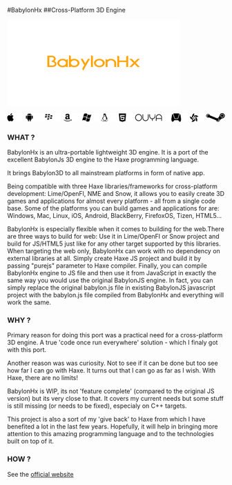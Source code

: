 #BabylonHx
##Cross-Platform 3D Engine

![logo](/img/extensions/BabylonHx/babylonhx.png)

![logo](/img/extensions/BabylonHx/platforms.png)

### WHAT ?

BabylonHx is an ultra-portable lightweight 3D engine.
It is a port of the excellent BabylonJs 3D engine to the Haxe programming language.

It brings Babylon3D to all mainstream platforms in form of native app.

Being compatible with three Haxe libraries/frameworks for cross-platform development: Lime/OpenFl, NME and Snow,
it allows you to easily create 3D games and applications for almost every platform - all from a single code base.
Some of the platforms you can build games and applications for are: Windows, Mac, Linux, iOS, Android, BlackBerry, FirefoxOS, Tizen, HTML5...


BabylonHx is especially flexible when it comes to building for the web.There are three ways to build for web:
Use it in Lime/OpenFl or Snow project and build for JS/HTML5 just like for any other target supported by this libraries.
When targeting the web only, BabylonHx can work with no dependency on external libraries at all.
Simply create Haxe JS project and build it by passing "purejs" parameter to Haxe compiler.
Finally, you can compile BabylonHx engine to JS file and then use it from JavaScript in exactly the same way you would use the original BabylonJS engine. In fact, you can simply replace the original babylon.js file in existing BabylonJS javascript project with the babylon.js file compiled from BabylonHx and everything will work the same.


### WHY ?


Primary reason for doing this port was a practical need for a cross-platform 3D engine. A true 'code once run everywhere' solution - which I finaly got with this port.

Another reason was was curiosity. Not to see if it can be done but too see how far I can go with Haxe. It turns out that I can go as far as I wish.
With Haxe, there are no limits!

BabylonHx is WIP, its not 'feature complete' (compared to the original JS version) but its very close to that. It covers my current needs but some stuff is still missing (or needs to be fixed), especialy on C++ targets.

This project is also a sort of my 'give back' to Haxe from which I have benefited a lot in the last few years. Hopefully, it will help in bringing more attention to this amazing programming language and to the technologies built on top of it.



### HOW ?

See the [official website](http://babylonhx.gamestudiohx.com/)
